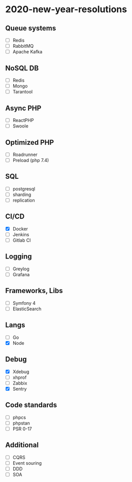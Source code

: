 # 2020-new-year-resolutions
## Queue systems
- [ ] Redis
- [ ] RabbitMQ
- [ ] Apache Kafka
## NoSQL DB
- [ ] Redis
- [ ] Mongo
- [ ] Tarantool
## Async PHP
- [ ] ReactPHP
- [ ] Swoole
## Optimized PHP
- [ ] Roadrunner
- [ ] Preload (php 7.4)
## SQL
- [ ] postgresql
- [ ] sharding
- [ ] replication
## CI/CD
- [x] Docker
- [ ] Jenkins
- [ ] Gitlab CI
## Logging
- [ ] Greylog
- [ ] Grafana
## Frameworks, Libs
- [ ] Symfony 4
- [ ] ElasticSearch
## Langs
- [ ] Go
- [x] Node
## Debug
- [x] Xdebug
- [ ] xhprof
- [ ] Zabbix
- [x] Sentry
## Code standards
- [ ] phpcs
- [ ] phpstan
- [ ] PSR 0-17
## Additional
- [ ] CQRS
- [ ] Event souring
- [ ] DDD
- [ ] SOA
